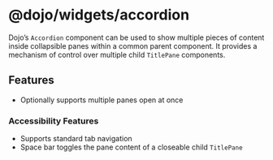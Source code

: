 # <span class="citation" data-cites="dojo/widgets/accordion"><span class="citation" data-cites="dojo/widgets/accordion"><span class="citation" data-cites="dojo/widgets/accordion"><span class="citation" data-cites="dojo/widgets/accordion">@dojo/widgets/accordion</span></span></span></span>

Dojo’s `Accordion` component can be used to show multiple pieces of content inside collapsible panes within a common parent component. It provides a mechanism of control over multiple child `TitlePane` components.

## Features

-   Optionally supports multiple panes open at once

### Accessibility Features

-   Supports standard tab navigation
-   Space bar toggles the pane content of a closeable child `TitlePane`
